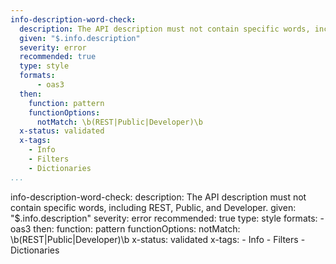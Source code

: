 ```yaml
---
info-description-word-check:
  description: The API description must not contain specific words, including REST, Public, and Developer.
  given: "$.info.description"
  severity: error
  recommended: true
  type: style
  formats:
      - oas3
  then:
    function: pattern
    functionOptions:
      notMatch: \b(REST|Public|Developer)\b
  x-status: validated
  x-tags:
    - Info
    - Filters
    - Dictionaries
...
```

info-description-word-check:
  description: The API description must not contain specific words, including REST, Public, and Developer.
  given: "$.info.description"
  severity: error
  recommended: true
  type: style
  formats:
      - oas3
  then:
    function: pattern
    functionOptions:
      notMatch: \b(REST|Public|Developer)\b
  x-status: validated
  x-tags:
    - Info
    - Filters
    - Dictionaries  